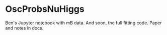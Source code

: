 # OscProbsNuHiggs


Ben's Jupyter notebook with mB data. And soon, the full fitting code.
Paper and notes in docs.